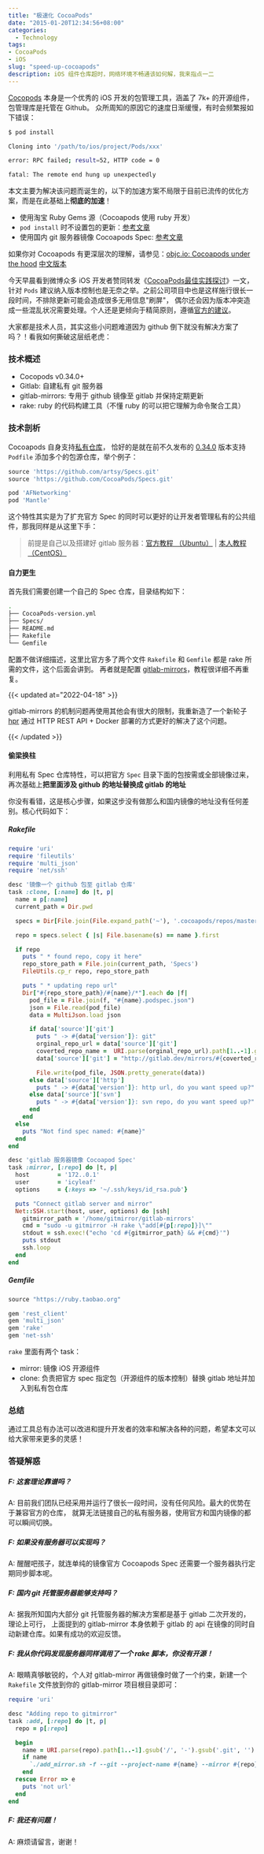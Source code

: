 ```yaml
---
title: "极速化 CocoaPods"
date: "2015-01-20T12:34:56+08:00"
categories:
  - Technology
tags:
- CocoaPods
- iOS
slug: "speed-up-cocoapods"
description: iOS 组件仓库超时，网络环境不畅通该如何解，我来指点一二
---
```


[Cocopods](http://cocoapods.org/) 本身是一个优秀的 iOS 开发的包管理工具，涵盖了 7k+ 的开源组件，包管理库是托管在 Github。
众所周知的原因它的速度日渐缓慢，有时会频繁报如下错误：

```bash
$ pod install

Cloning into '/path/to/ios/project/Pods/xxx'

error: RPC failed; result=52, HTTP code = 0

fatal: The remote end hung up unexpectedly
```

本文主要为解决该问题而诞生的，以下的加速方案不局限于目前已流传的优化方案，而是在此基础上**彻底的加速**！

- 使用淘宝 Ruby Gems 源（Cocoapods 使用 ruby 开发）
- `pod install` 时不设置包的更新：[参考文章](http://phatblat.com/blog/2014/07/30/pod-install/)
- 使用国内 git 服务器镜像 Cocoapods Spec: [参考文章](http://blog.devtang.com/blog/2014/05/25/use-cocoapod-to-manage-ios-lib-dependency/)

如果你对 Cocoapods 有更深层次的理解，请参见：[objc.io: Cocoapods under the hood](http://www.objc.io/issue-6/cocoapods-under-the-hood.html) [中文版本](http://objccn.io/issue-6-4/)

今天早晨看到微博众多 iOS 开发者赞同转发《[CocoaPods最佳实践探讨](http://weibo.com/p/1001603800875490492754)》一文，
针对 `Pods` 建议纳入版本控制也是无奈之举。之前公司项目中也是这样施行很长一段时间，不排除更新可能会造成很多无用信息"刷屏"，
偶尔还会因为版本冲突造成一些混乱状况需要处理。个人还是更倾向于精简原则，遵循[官方的建议](http://guides.cocoapods.org/using/using-cocoapods.html#should-i-ignore-the-pods-directory-in-source-control)。

大家都是技术人员，其实这些小问题难道因为 github 倒下就没有解决方案了吗？！看我如何撕破这层纸老虎：

### 技术概述

- Cocopods v0.34.0+
- Gitlab: 自建私有 git 服务器
- gitlab-mirrors: 专用于 github 镜像至 gitlab 并保持定期更新
- rake: ruby 的代码构建工具（不懂 ruby 的可以把它理解为命令聚合工具）

### 技术剖析

Cocoapods 自身支持[私有仓库](http://guides.cocoapods.org/making/private-cocoapods.html)，
恰好的是就在前不久发布的 [0.34.0](https://github.com/CocoaPods/CocoaPods/blob/master/CHANGELOG.md#0340) 版本支持 `Podfile`
添加多个的包源仓库，举个例子：

```ruby
source 'https://github.com/artsy/Specs.git'
source 'https://github.com/CocoaPods/Specs.git'

pod 'AFNetworking'
pod 'Mantle'
```

这个特性其实是为了扩充官方 Spec 的同时可以更好的让开发者管理私有的公共组件，那我同样是从这里下手：

> 前提是自己以及搭建好 gitlab 服务器：[官方教程 （Ubuntu）](https://about.gitlab.com/downloads/) | [本人教程 （CentOS）](http://icyleaf.com/2013/09/how-to-install-gitlab-on-centos/)

#### 自力更生

首先我们需要创建一个自己的 Spec 仓库，目录结构如下：

```bash
.
├── CocoaPods-version.yml
├── Specs/
├── README.md
├── Rakefile
└── Gemfile
```

配置不做详细描述，这里比官方多了两个文件 `Rakefile` 和 `Gemfile` 都是 rake 所需的文件，这个后面会讲到。
再者就是配置 [gitlab-mirrors](https://github.com/samrocketman/gitlab-mirrors#three-easy-steps)，教程很详细不再重复。

{{< updated at="2022-04-18" >}}

gitlab-mirrors 的机制问题再使用其他会有很大的限制，我重新造了一个新轮子 [hpr](https://icyleaf.com/2018/04/intro-hpr/) 通过 HTTP REST API + Docker 部署的方式更好的解决了这个问题。

{{< /updated >}}

#### 偷梁换柱

利用私有 Spec 仓库特性，可以把官方 `Spec` 目录下面的包按需或全部镜像过来，再次基础上**把里面涉及 github 的地址替换成 gitlab 的地址**

你没有看错，这是核心步骤，如果这步没有做那么和国内镜像的地址没有任何差别。核心代码如下：

##### Rakefile

```ruby
require 'uri'
require 'fileutils'
require 'multi_json'
require 'net/ssh'

desc '镜像一个 github 包至 gitlab 仓库'
task :clone, [:name] do |t, p|
  name = p[:name]
  current_path = Dir.pwd

  specs = Dir[File.join(File.expand_path('~'), '.cocoapods/repos/master/Specs/*')]

  repo = specs.select { |s| File.basename(s) == name }.first

  if repo
    puts " * found repo, copy it here"
    repo_store_path = File.join(current_path, 'Specs')
    FileUtils.cp_r repo, repo_store_path

    puts " * updating repo url"
    Dir["#{repo_store_path}/#{name}/*"].each do |f|
      pod_file = File.join(f, "#{name}.podspec.json")
      json = File.read(pod_file)
      data = MultiJson.load json

      if data['source']['git']
        puts " -> #{data['version']}: git"
        orginal_repo_url = data['source']['git']
        coverted_repo_name =  URI.parse(orginal_repo_url).path[1..-1].gsub('/', '-').downcase
        data['source']['git'] = "http://gitlab.dev/mirrors/#{coverted_repo_name}"

        File.write(pod_file, JSON.pretty_generate(data))
      else data['source']['http']
        puts " -> #{data['version']}: http url, do you want speed up?"
      else data['source']['svn']
        puts " -> #{data['version']}: svn repo, do you want speed up?"
      end
    end
  else
    puts "Not find spec named: #{name}"
  end
end

desc 'gitlab 服务器镜像 Cocoapod Spec'
task :mirror, [:repo] do |t, p|
  host        = '172..0.1'
  user        = 'icyleaf'
  options     = {:keys => '~/.ssh/keys/id_rsa.pub'}

  puts "Connect gitlab server and mirror"
  Net::SSH.start(host, user, options) do |ssh|
    gitmirror_path = '/home/gitmirror/gitlab-mirrors'
    cmd = "sudo -u gitmirror -H rake \"add[#{p[:repo]}]\""
    stdout = ssh.exec!("echo 'cd #{gitmirror_path} && #{cmd}'")
    puts stdout
    ssh.loop
  end
end
```

##### Gemfile

```ruby
source "https://ruby.taobao.org"

gem 'rest_client'
gem 'multi_json'
gem 'rake'
gem 'net-ssh'
```

`rake` 里面有两个 task：

- mirror: 镜像 iOS 开源组件
- clone: 负责把官方 spec 指定包（开源组件的版本控制）替换 gitlab 地址并加入到私有包仓库

### 总结

通过工具总有办法可以改进和提升开发者的效率和解决各种的问题，希望本文可以给大家带来更多的灵感！

### 答疑解惑

#####  F: 这套理论靠谱吗？

A: 目前我们团队已经采用并运行了很长一段时间，没有任何风险。最大的优势在于兼容官方的仓库，
就算无法链接自己的私有服务器，使用官方和国内镜像的都可以瞬间切换。

#####  F: 如果没有服务器可以实现吗？

A: 醒醒吧孩子，就连单纯的镜像官方 Cocoapods Spec 还需要一个服务器执行定期同步脚本呢。

##### F: 国内 git 托管服务器能够支持吗？

A: 据我所知国内大部分 git 托管服务器的解决方案都是基于 gitlab 二次开发的，理论上可行，
上面提到的 gitlab-mirror 本身依赖于 gitlab 的 api 在镜像的同时自动新建仓库。如果有成功的欢迎反馈。

##### F: 我从你代码发现服务器同样调用了一个 rake 脚本，你没有开源！

A: 眼睛真够敏锐的，个人对 gitlab-mirror 再做镜像时做了一个约束，新建一个 `Rakefile` 文件放到你的 gitlab-mirror 项目根目录即可：

```ruby
require 'uri'

desc "Adding repo to gitmirror"
task :add, [:repo] do |t, p|
  repo = p[:repo]

  begin
    name = URI.parse(repo).path[1..-1].gsub('/', '-').gsub('.git', '')
    if name
      `./add_mirror.sh -f --git --project-name #{name} --mirror #{repo}`
    end
  rescue Error => e
    puts 'not url'
  end
end
```

##### F: 我还有问题！

A: 麻烦请留言，谢谢！
